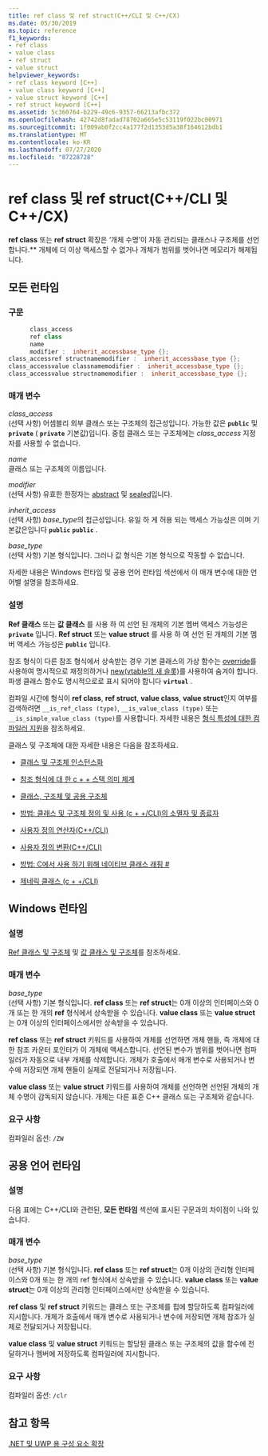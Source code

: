 ```yaml
---
title: ref class 및 ref struct(C++/CLI 및 C++/CX)
ms.date: 05/30/2019
ms.topic: reference
f1_keywords:
- ref class
- value class
- ref struct
- value struct
helpviewer_keywords:
- ref class keyword [C++]
- value class keyword [C++]
- value struct keyword [C++]
- ref struct keyword [C++]
ms.assetid: 5c360764-b229-49c6-9357-66213afbc372
ms.openlocfilehash: 42742d8fadad78702a665e5c53119f022bc00971
ms.sourcegitcommit: 1f009ab0f2cc4a177f2d1353d5a38f164612bdb1
ms.translationtype: MT
ms.contentlocale: ko-KR
ms.lasthandoff: 07/27/2020
ms.locfileid: "87228728"
---
```

# <a name="ref-class-and-ref-struct--ccli-and-ccx"></a>ref class 및 ref struct(C++/CLI 및 C++/CX)

**ref class** 또는 **ref struct** 확장은 ‘개체 수명’이 자동 관리되는 클래스나 구조체를 선언합니다.** 개체에 더 이상 액세스할 수 없거나 개체가 범위를 벗어나면 메모리가 해제됩니다.

## <a name="all-runtimes"></a>모든 런타임

### <a name="syntax"></a>구문

```cpp
      class_access
      ref class
      name
      modifier :  inherit_accessbase_type {};
class_accessref structnamemodifier :  inherit_accessbase_type {};
class_accessvalue classnamemodifier :  inherit_accessbase_type {};
class_accessvalue structnamemodifier :  inherit_accessbase_type {};
```

### <a name="parameters"></a>매개 변수

*class_access*<br/>
(선택 사항) 어셈블리 외부 클래스 또는 구조체의 접근성입니다. 가능한 값은 **`public`** 및 **`private`** ( **`private`** 기본값)입니다. 중첩 클래스 또는 구조체에는 *class_access* 지정자를 사용할 수 없습니다.

*name*<br/>
클래스 또는 구조체의 이름입니다.

*modifier*<br/>
(선택 사항) 유효한 한정자는 [abstract](abstract-cpp-component-extensions.md) 및 [sealed](sealed-cpp-component-extensions.md)입니다.

*inherit_access*<br/>
(선택 사항) *base_type*의 접근성입니다. 유일 하 게 허용 되는 액세스 가능성은 이며 기본값은입니다 **`public`** **`public`** .

*base_type*<br/>
(선택 사항) 기본 형식입니다. 그러나 값 형식은 기본 형식으로 작동할 수 없습니다.

자세한 내용은 Windows 런타임 및 공용 언어 런타임 섹션에서 이 매개 변수에 대한 언어별 설명을 참조하세요.

### <a name="remarks"></a>설명

**Ref 클래스** 또는 **값 클래스** 를 사용 하 여 선언 된 개체의 기본 멤버 액세스 가능성은 **`private`** 입니다. **Ref struct** 또는 **value struct** 를 사용 하 여 선언 된 개체의 기본 멤버 액세스 가능성은 **`public`** 입니다.

참조 형식이 다른 참조 형식에서 상속받는 경우 기본 클래스의 가상 함수는 [override](override-cpp-component-extensions.md)를 사용하여 명시적으로 재정의하거나 [new(vtable의 새 슬롯)](new-new-slot-in-vtable-cpp-component-extensions.md)를 사용하여 숨겨야 합니다. 파생 클래스 함수도 명시적으로로 표시 되어야 합니다 **`virtual`** .

컴파일 시간에 형식이 **ref class**, **ref struct**, **value class**, **value struct**인지 여부를 검색하려면 `__is_ref_class (type)`, `__is_value_class (type)` 또는 `__is_simple_value_class (type)`를 사용합니다. 자세한 내용은 [형식 특성에 대한 컴파일러 지원](compiler-support-for-type-traits-cpp-component-extensions.md)을 참조하세요.

클래스 및 구조체에 대한 자세한 내용은 다음을 참조하세요.

- [클래스 및 구조체 인스턴스화](../dotnet/how-to-define-and-consume-classes-and-structs-cpp-cli.md)

- [참조 형식에 대 한 c + + 스택 의미 체계](../dotnet/cpp-stack-semantics-for-reference-types.md)

- [클래스, 구조체 및 공용 구조체](../cpp/classes-and-structs-cpp.md)

- [방법: 클래스 및 구조체 정의 및 사용 (c + +/CLI)의 소멸자 및 종료자](../dotnet/how-to-define-and-consume-classes-and-structs-cpp-cli.md#BKMK_Destructors_and_finalizers)

- [사용자 정의 연산자(C++/CLI)](../dotnet/user-defined-operators-cpp-cli.md)

- [사용자 정의 변환(C++/CLI)](../dotnet/user-defined-conversions-cpp-cli.md)

- [방법: C에서 사용 하기 위해 네이티브 클래스 래핑 #](../dotnet/how-to-wrap-native-class-for-use-by-csharp.md)

- [제네릭 클래스 (c + +/CLI)](generic-classes-cpp-cli.md)

## <a name="windows-runtime"></a>Windows 런타임

### <a name="remarks"></a>설명

[Ref 클래스 및 구조체](../cppcx/ref-classes-and-structs-c-cx.md) 및 [값 클래스 및 구조체](../cppcx/value-classes-and-structs-c-cx.md)를 참조하세요.

### <a name="parameters"></a>매개 변수

*base_type*<br/>
(선택 사항) 기본 형식입니다. **ref class** 또는 **ref struct**는 0개 이상의 인터페이스와 0개 또는 한 개의 **ref** 형식에서 상속받을 수 있습니다. **value class** 또는 **value struct**는 0개 이상의 인터페이스에서만 상속받을 수 있습니다.

**ref class** 또는 **ref struct** 키워드를 사용하여 개체를 선언하면 개체 핸들, 즉 개체에 대한 참조 카운터 포인터가 이 개체에 액세스합니다. 선언된 변수가 범위를 벗어나면 컴파일러가 자동으로 내부 개체를 삭제합니다. 개체가 호출에서 매개 변수로 사용되거나 변수에 저장되면 개체 핸들이 실제로 전달되거나 저장됩니다.

**value class** 또는 **value struct** 키워드를 사용하여 개체를 선언하면 선언된 개체의 개체 수명이 감독되지 않습니다. 개체는 다른 표준 C++ 클래스 또는 구조체와 같습니다.

### <a name="requirements"></a>요구 사항

컴파일러 옵션: `/ZW`

## <a name="common-language-runtime"></a>공용 언어 런타임

### <a name="remarks"></a>설명

다음 표에는 C++/CLI와 관련된, **모든 런타임** 섹션에 표시된 구문과의 차이점이 나와 있습니다.

### <a name="parameters"></a>매개 변수

*base_type*<br/>
(선택 사항) 기본 형식입니다. **ref class** 또는 **ref struct**는 0개 이상의 관리형 인터페이스와 0개 또는 한 개의 ref 형식에서 상속받을 수 있습니다. **value class** 또는 **value struct**는 0개 이상의 관리형 인터페이스에서만 상속받을 수 있습니다.

**ref class** 및 **ref struct** 키워드는 클래스 또는 구조체를 힙에 할당하도록 컴파일러에 지시합니다. 개체가 호출에서 매개 변수로 사용되거나 변수에 저장되면 개체 참조가 실제로 전달되거나 저장됩니다.

**value class** 및 **value struct** 키워드는 할당된 클래스 또는 구조체의 값을 함수에 전달하거나 멤버에 저장하도록 컴파일러에 지시합니다.

### <a name="requirements"></a>요구 사항

컴파일러 옵션: `/clr`

## <a name="see-also"></a>참고 항목

[.NET 및 UWP 용 구성 요소 확장](component-extensions-for-runtime-platforms.md)
